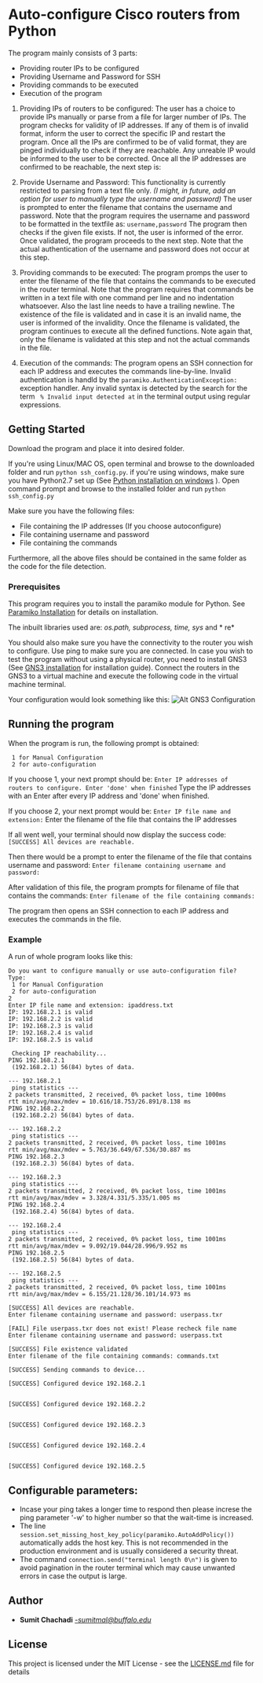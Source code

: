 # Auto-configure Cisco routers from Python

The program mainly consists of 3 parts:
* Providing router IPs to be configured
* Providing Username and Password for SSH
* Providing commands to be executed
* Execution of the program

1. Providing IPs of routers to be configured: 
The user has a choice to provide IPs manually or parse from a file for larger number of IPs. The program checks for validity of IP addresses. If any of them is of invalid format, inform the user to correct the specific IP and restart the program. Once all the IPs are confirmed to be of valid format, they are pinged individually to check if they are reachable. Any unreable IP would be informed to the user to be corrected. Once all the IP addresses are confirmed to be reachable, the next step is:

2. Provide Username and Password:
This functionality is currently restricted to parsing from a text file only. *(I might, in future, add an option for user to manually type the username and password)* The user is prompted to enter the filename that contains the username and password. Note that the program requires the username and password to be formatted in the textfile as: ``` username,password ```
The program then checks if the given file exists. If not, the user is informed of the error. Once validated, the program proceeds to the next step. Note that the actual authentication of the username and password does not occur at this step.

3. Providing commands to be executed:
The program promps the user to enter the filename of the file that contains the commands to be executed in the router terminal. Note that the program requires that commands be written in a text file with one command per line and no indentation whatsoever. Also the last line needs to have a trailing newline. The existence of the file is validated and in case it is an invalid name, the user is informed of the invalidity. Once the filename is validated, the program continues to execute all the defined functions. Note again that, only the filename is validated at this step and not the actual commands in the file.

4. Execution of the commands:
The program opens an SSH connection for each IP address and executes the commands line-by-line. Invalid authentication is handld by the ``` paramiko.AuthenticationException: ``` exception handler. Any invalid syntax is detected by the search for the term ``` % Invalid input detected at``` in the terminal output using regular expressions.

## Getting Started

Download the program and place it into desired folder. 

If you're using Linux/MAC OS, open terminal and browse to the downloaded folder and run ``` python ssh_config.py ```.
if you're using windows, make sure you have Python2.7 set up (See [Python installation on windows](http://stackoverflow.com/a/21373411/7586417) ). Open command prompt and browse to the installed folder and run ``` python ssh_config.py ```

Make sure you have the following files:
* File containing the IP addresses (If you choose autoconfigure)
* File containing username and password
* File containing the commands

Furthermore, all the above files should be contained in the same folder as the code for the file detection.

### Prerequisites

This program requires you to install the paramiko module for Python. See [Paramiko Installation](http://www.paramiko.org/installing.html) for details on installation.

The inbuilt libraries used are: *os.path, subprocess, time, sys* and * re*

You should also make sure you have the connectivity to the router you wish to configure. Use ping to make sure you are connected.
In case you wish to test the program without using a physical router, you need to install GNS3 (See [GNS3 installation](https://www.gns3.com/support/docs/quick-start-guide-for-windows-us) for installation guide). Connect the routers in the GNS3 to a virtual machine and execute the following code in the virtual machine terminal.

Your configuration would look something like this:
![Alt GNS3 Configuration](https://image.ibb.co/cRKyOv/GNS3.png "GNS3 configuration")


## Running the program

When the program is run, the following prompt is obtained:

``` Do you want to configure manually or use auto-configuration file? Type:
 1 for Manual Configuration
 2 for auto-configuration 
 ```
If you choose 1, your next prompt should be: ``` Enter IP addresses of routers to configure. Enter 'done' when finished ```
Type the IP addresses with an Enter after every IP address and 'done' when finished.


If you choose 2, your next prompt would be: ``` Enter IP file name and extension: ```
Enter the filename of the file that contains the IP addresses


If all went well, your terminal should now display the success code: ``` [SUCCESS] All devices are reachable.```


Then there would be a prompt to enter the filename of the file that contains username and password: ``` Enter filename containing username and password: ```

After validation of this file, the program prompts for filename of file that contains the commands: ``` Enter filename of the file containing commands: ```

The program then opens an SSH connection to each IP address and executes the commands in the file.



### Example

A run of whole program looks like this:
```
Do you want to configure manually or use auto-configuration file? Type:
 1 for Manual Configuration
 2 for auto-configuration 
2
Enter IP file name and extension: ipaddress.txt
IP: 192.168.2.1 is valid
IP: 192.168.2.2 is valid
IP: 192.168.2.3 is valid
IP: 192.168.2.4 is valid
IP: 192.168.2.5 is valid

 Checking IP reachability...
PING 192.168.2.1
 (192.168.2.1) 56(84) bytes of data.

--- 192.168.2.1
 ping statistics ---
2 packets transmitted, 2 received, 0% packet loss, time 1000ms
rtt min/avg/max/mdev = 10.616/18.753/26.891/8.138 ms
PING 192.168.2.2
 (192.168.2.2) 56(84) bytes of data.

--- 192.168.2.2
 ping statistics ---
2 packets transmitted, 2 received, 0% packet loss, time 1001ms
rtt min/avg/max/mdev = 5.763/36.649/67.536/30.887 ms
PING 192.168.2.3
 (192.168.2.3) 56(84) bytes of data.

--- 192.168.2.3
 ping statistics ---
2 packets transmitted, 2 received, 0% packet loss, time 1001ms
rtt min/avg/max/mdev = 3.328/4.331/5.335/1.005 ms
PING 192.168.2.4
 (192.168.2.4) 56(84) bytes of data.

--- 192.168.2.4
 ping statistics ---
2 packets transmitted, 2 received, 0% packet loss, time 1001ms
rtt min/avg/max/mdev = 9.092/19.044/28.996/9.952 ms
PING 192.168.2.5
 (192.168.2.5) 56(84) bytes of data.

--- 192.168.2.5
 ping statistics ---
2 packets transmitted, 2 received, 0% packet loss, time 1001ms
rtt min/avg/max/mdev = 6.155/21.128/36.101/14.973 ms

[SUCCESS] All devices are reachable.
Enter filename containing username and password: userpass.txr

[FAIL] File userpass.txr does not exist! Please recheck file name
Enter filename containing username and password: userpass.txt

[SUCCESS] File existence validated
Enter filename of the file containing commands: commands.txt

[SUCCESS] Sending commands to device...

[SUCCESS] Configured device 192.168.2.1


[SUCCESS] Configured device 192.168.2.2


[SUCCESS] Configured device 192.168.2.3


[SUCCESS] Configured device 192.168.2.4


[SUCCESS] Configured device 192.168.2.5
```

## Configurable parameters:
* Incase your ping takes a longer time to respond then please increse the ping parameter '-w' to higher number so that the wait-time is increased.
* The line ```session.set_missing_host_key_policy(paramiko.AutoAddPolicy())``` automatically adds the host key. This is not recommended in the production environment and is usually considered a security threat.
* The command ```connection.send("terminal length 0\n")``` is given to avoid pagination in the router terminal which may cause unwanted errors in case the output is large.

## Author

* **Sumit Chachadi** *-sumitmal@buffalo.edu*

## License

This project is licensed under the MIT License - see the [LICENSE.md](LICENSE.md) file for details


